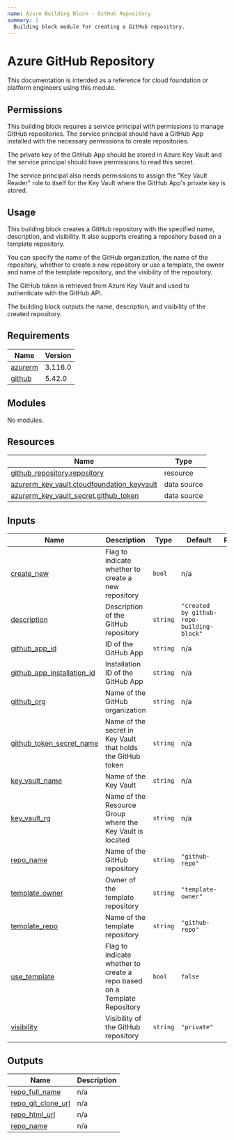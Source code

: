 ```yaml
---
name: Azure Building Block - GitHub Repository
summary: |
  Building block module for creating a GitHub repository.
---
```


# Azure GitHub Repository

This documentation is intended as a reference for cloud foundation or platform engineers using this module.

## Permissions

This building block requires a service principal with permissions to manage GitHub repositories. The service principal should have a GitHub App installed with the necessary permissions to create repositories.

The private key of the GitHub App should be stored in Azure Key Vault and the service principal should have permissions to read this secret.

The service principal also needs permissions to assign the "Key Vault Reader" role to itself for the Key Vault where the GitHub App's private key is stored.

## Usage

This building block creates a GitHub repository with the specified name, description, and visibility. It also supports creating a repository based on a template repository.

You can specify the name of the GitHub organization, the name of the repository, whether to create a new repository or use a template, the owner and name of the template repository, and the visibility of the repository.

The GitHub token is retrieved from Azure Key Vault and used to authenticate with the GitHub API.

The building block outputs the name, description, and visibility of the created repository.

<!-- BEGIN_TF_DOCS -->
## Requirements

| Name | Version |
|------|---------|
| <a name="requirement_azurerm"></a> [azurerm](#requirement\_azurerm) | 3.116.0 |
| <a name="requirement_github"></a> [github](#requirement\_github) | 5.42.0 |

## Modules

No modules.

## Resources

| Name | Type |
|------|------|
| [github_repository.repository](https://registry.terraform.io/providers/integrations/github/5.42.0/docs/resources/repository) | resource |
| [azurerm_key_vault.cloudfoundation_keyvault](https://registry.terraform.io/providers/hashicorp/azurerm/3.116.0/docs/data-sources/key_vault) | data source |
| [azurerm_key_vault_secret.github_token](https://registry.terraform.io/providers/hashicorp/azurerm/3.116.0/docs/data-sources/key_vault_secret) | data source |

## Inputs

| Name | Description | Type | Default | Required |
|------|-------------|------|---------|:--------:|
| <a name="input_create_new"></a> [create\_new](#input\_create\_new) | Flag to indicate whether to create a new repository | `bool` | n/a | yes |
| <a name="input_description"></a> [description](#input\_description) | Description of the GitHub repository | `string` | `"created by github-repo-building-block"` | no |
| <a name="input_github_app_id"></a> [github\_app\_id](#input\_github\_app\_id) | ID of the GitHub App | `string` | n/a | yes |
| <a name="input_github_app_installation_id"></a> [github\_app\_installation\_id](#input\_github\_app\_installation\_id) | Installation ID of the GitHub App | `string` | n/a | yes |
| <a name="input_github_org"></a> [github\_org](#input\_github\_org) | Name of the GitHub organization | `string` | n/a | yes |
| <a name="input_github_token_secret_name"></a> [github\_token\_secret\_name](#input\_github\_token\_secret\_name) | Name of the secret in Key Vault that holds the GitHub token | `string` | n/a | yes |
| <a name="input_key_vault_name"></a> [key\_vault\_name](#input\_key\_vault\_name) | Name of the Key Vault | `string` | n/a | yes |
| <a name="input_key_vault_rg"></a> [key\_vault\_rg](#input\_key\_vault\_rg) | Name of the Resource Group where the Key Vault is located | `string` | n/a | yes |
| <a name="input_repo_name"></a> [repo\_name](#input\_repo\_name) | Name of the GitHub repository | `string` | `"github-repo"` | no |
| <a name="input_template_owner"></a> [template\_owner](#input\_template\_owner) | Owner of the template repository | `string` | `"template-owner"` | no |
| <a name="input_template_repo"></a> [template\_repo](#input\_template\_repo) | Name of the template repository | `string` | `"github-repo"` | no |
| <a name="input_use_template"></a> [use\_template](#input\_use\_template) | Flag to indicate whether to create a repo based on a Template Repository | `bool` | `false` | no |
| <a name="input_visibility"></a> [visibility](#input\_visibility) | Visibility of the GitHub repository | `string` | `"private"` | no |

## Outputs

| Name | Description |
|------|-------------|
| <a name="output_repo_full_name"></a> [repo\_full\_name](#output\_repo\_full\_name) | n/a |
| <a name="output_repo_git_clone_url"></a> [repo\_git\_clone\_url](#output\_repo\_git\_clone\_url) | n/a |
| <a name="output_repo_html_url"></a> [repo\_html\_url](#output\_repo\_html\_url) | n/a |
| <a name="output_repo_name"></a> [repo\_name](#output\_repo\_name) | n/a |
<!-- END_TF_DOCS -->
